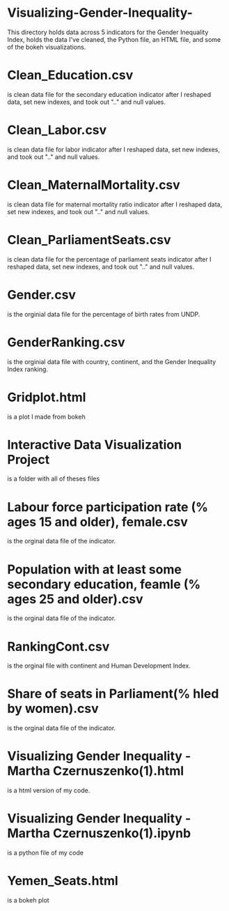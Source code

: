 # Visualizing-Gender-Inequality-
This directory holds data across 5 indicators for the Gender Inequality Index, holds the data I've cleaned, the Python file, an HTML file, and some of the bokeh visualizations. 

# Clean_Education.csv 
is clean data file for the secondary education indicator after I reshaped data, set new indexes, and took out ".." and null values. 

# Clean_Labor.csv
is clean data file for labor indicator after I reshaped data, set new indexes, and took out ".." and null values.

# Clean_MaternalMortality.csv
is clean data file for maternal mortality ratio indicator after I reshaped data, set new indexes, and took out ".." and null values.

# Clean_ParliamentSeats.csv
is clean data file for the percentage of parliament seats indicator after I reshaped data, set new indexes, and took out ".." and null values.

# Gender.csv
is the orginial data file for the percentage of birth rates from UNDP.

# GenderRanking.csv 
is the orginial data file with country, continent, and the Gender Inequality Index ranking.

# Gridplot.html
is a plot I made from bokeh

# Interactive Data Visualization Project
is a folder with all of theses files

# Labour force participation rate (% ages 15 and older), female.csv
is the orginal data file of the indicator.

# Population with at least some secondary education, feamle (% ages 25 and older).csv
is the orginal data file of the indicator.

# RankingCont.csv
is the orginal file with continent and Human Development Index.

# Share of seats in Parliament(% hled by women).csv
is the orginal data file of the indicator.

# Visualizing Gender Inequality -Martha Czernuszenko(1).html
is a html version of my code.

# Visualizing Gender Inequality -Martha Czernuszenko(1).ipynb
is a python file of my code

# Yemen_Seats.html
is a bokeh plot


